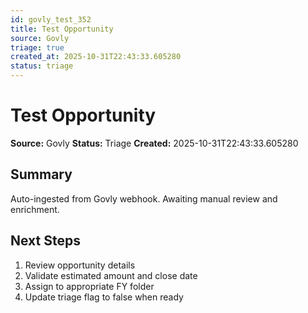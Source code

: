 ```yaml
---
id: govly_test_352
title: Test Opportunity
source: Govly
triage: true
created_at: 2025-10-31T22:43:33.605280
status: triage
---
```


# Test Opportunity

**Source:** Govly
**Status:** Triage
**Created:** 2025-10-31T22:43:33.605280

## Summary

Auto-ingested from Govly webhook. Awaiting manual review and enrichment.

## Next Steps

1. Review opportunity details
2. Validate estimated amount and close date
3. Assign to appropriate FY folder
4. Update triage flag to false when ready
